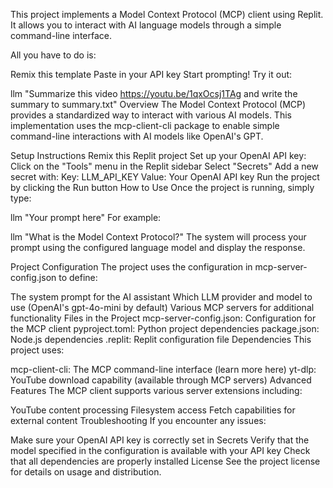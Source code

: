 This project implements a Model Context Protocol (MCP) client using Replit. It allows you to interact with AI language models through a simple command-line interface.

All you have to do is:

Remix this template
Paste in your API key
Start prompting!
Try it out:

llm "Summarize this video https://youtu.be/1qxOcsj1TAg and write the summary to summary.txt"
Overview
The Model Context Protocol (MCP) provides a standardized way to interact with various AI models. This implementation uses the mcp-client-cli package to enable simple command-line interactions with AI models like OpenAI's GPT.

Setup Instructions
Remix this Replit project
Set up your OpenAI API key:
Click on the "Tools" menu in the Replit sidebar
Select "Secrets"
Add a new secret with:
Key: LLM_API_KEY
Value: Your OpenAI API key
Run the project by clicking the Run button
How to Use
Once the project is running, simply type:

llm "Your prompt here"
For example:

llm "What is the Model Context Protocol?"
The system will process your prompt using the configured language model and display the response.

Project Configuration
The project uses the configuration in mcp-server-config.json to define:

The system prompt for the AI assistant
Which LLM provider and model to use (OpenAI's gpt-4o-mini by default)
Various MCP servers for additional functionality
Files in the Project
mcp-server-config.json: Configuration for the MCP client
pyproject.toml: Python project dependencies
package.json: Node.js dependencies
.replit: Replit configuration file
Dependencies
This project uses:

mcp-client-cli: The MCP command-line interface (learn more here)
yt-dlp: YouTube download capability (available through MCP servers)
Advanced Features
The MCP client supports various server extensions including:

YouTube content processing
Filesystem access
Fetch capabilities for external content
Troubleshooting
If you encounter any issues:

Make sure your OpenAI API key is correctly set in Secrets
Verify that the model specified in the configuration is available with your API key
Check that all dependencies are properly installed
License
See the project license for details on usage and distribution.
